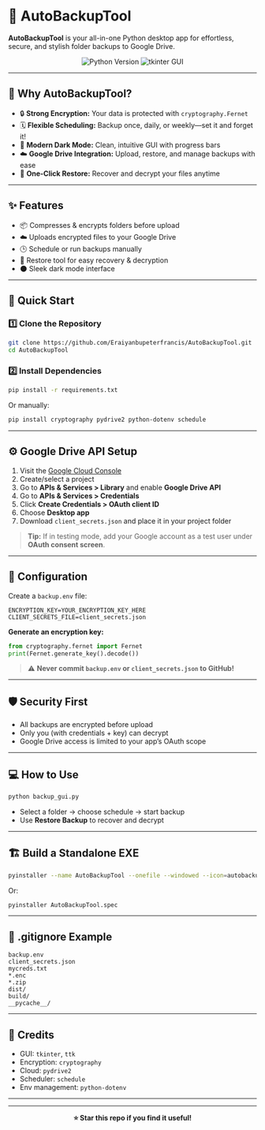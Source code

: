 # 🚀 AutoBackupTool

**AutoBackupTool** is your all-in-one Python desktop app for effortless, secure, and stylish folder backups to Google Drive.

<div align="center">
  <img src="https://img.shields.io/badge/Python-3.8%2B-blue?logo=python" alt="Python Version">
  
  <img src="https://img.shields.io/badge/GUI-tkinter-darkblue" alt="tkinter GUI">
</div>

---

## 🌟 Why AutoBackupTool?

- 🔒 **Strong Encryption:** Your data is protected with `cryptography.Fernet`
- 🗓️ **Flexible Scheduling:** Backup once, daily, or weekly—set it and forget it!
- 🖤 **Modern Dark Mode:** Clean, intuitive GUI with progress bars
- ☁️ **Google Drive Integration:** Upload, restore, and manage backups with ease
- 🔄 **One-Click Restore:** Recover and decrypt your files anytime

---

## ✨ Features

- 📦 Compresses & encrypts folders before upload
- ☁️ Uploads encrypted files to your Google Drive
- 🕒 Schedule or run backups manually
- 🔄 Restore tool for easy recovery & decryption
- 🌑 Sleek dark mode interface

---

## 🚀 Quick Start

### 1️⃣ Clone the Repository

```bash
git clone https://github.com/Eraiyanbupeterfrancis/AutoBackupTool.git
cd AutoBackupTool
```

### 2️⃣ Install Dependencies

```bash
pip install -r requirements.txt
```
Or manually:
```bash
pip install cryptography pydrive2 python-dotenv schedule
```

---

## ⚙️ Google Drive API Setup

1. Visit the [Google Cloud Console](https://console.cloud.google.com/)
2. Create/select a project
3. Go to **APIs & Services > Library** and enable **Google Drive API**
4. Go to **APIs & Services > Credentials**
5. Click **Create Credentials > OAuth client ID**
6. Choose **Desktop app**
7. Download `client_secrets.json` and place it in your project folder

> **Tip:** If in testing mode, add your Google account as a test user under **OAuth consent screen**.

---

## 🔐 Configuration

Create a `backup.env` file:

```env
ENCRYPTION_KEY=YOUR_ENCRYPTION_KEY_HERE
CLIENT_SECRETS_FILE=client_secrets.json
```

**Generate an encryption key:**
```python
from cryptography.fernet import Fernet
print(Fernet.generate_key().decode())
```

> ⚠️ **Never commit `backup.env` or `client_secrets.json` to GitHub!**

---

## 🛡️ Security First

- All backups are encrypted before upload
- Only you (with credentials + key) can decrypt
- Google Drive access is limited to your app’s OAuth scope

---

## 💻 How to Use

```bash
python backup_gui.py
```

- Select a folder → choose schedule → start backup
- Use **Restore Backup** to recover and decrypt

---

## 🏗️ Build a Standalone EXE

```bash
pyinstaller --name AutoBackupTool --onefile --windowed --icon=autobackuptool.ico backup_gui.py
```
Or:
```bash
pyinstaller AutoBackupTool.spec
```

---

## 📌 .gitignore Example

```
backup.env
client_secrets.json
mycreds.txt
*.enc
*.zip
dist/
build/
__pycache__/
```

---

## 🙌 Credits

- GUI: `tkinter`, `ttk`
- Encryption: `cryptography`
- Cloud: `pydrive2`
- Scheduler: `schedule`
- Env management: `python-dotenv`

---


---

<div align="center">
  <b>⭐ Star this repo if you find it useful!</b>
